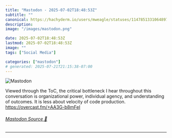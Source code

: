 ```yaml
---
title: "Mastodon - 2025-07-02T18:48:53Z"
subtitle: ""
canonical: https://hachyderm.io/users/mweagle/statuses/114785133106489766
description:
image: "/images/mastodon.png"

date: 2025-07-02T18:48:53Z
lastmod: 2025-07-02T18:48:53Z
image: ""
tags: ["Social Media"]

categories: ["mastodon"]
# generated: 2025-07-21T21:15:38-07:00
---
```

![Mastodon](/images/mastodon.png)

<p>Viewed through the ToC, the critical bottleneck I hear throughout this conversation is organizational power, individual agency, and understanding of outcomes. It is less about velocity of code production. <a href="https://overcast.fm/+AA3G-b8mFeI" target="_blank" rel="nofollow noopener noreferrer" translate="no"><span class="invisible">https://</span><span class="">overcast.fm/+AA3G-b8mFeI</span><span class="invisible"></span></a></p>


###### [Mastodon Source 🐘](https://hachyderm.io/@mweagle/114785133106489766)

___
